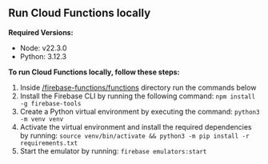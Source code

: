 ## Run Cloud Functions locally

**Required Versions:**
- Node: v22.3.0
- Python: 3.12.3

**To run Cloud Functions locally, follow these steps:**
1. Inside [/firebase-functions/functions](/firebase-functions/functions) directory run the commands below
2. Install the Firebase CLI by running the following command: `npm install -g firebase-tools`
3. Create a Python virtual environment by executing the command: `python3 -m venv venv`
4. Activate the virtual environment and install the required dependencies by running: `source venv/bin/activate && python3 -m pip install -r requirements.txt`
5. Start the emulator by running: `firebase emulators:start`
